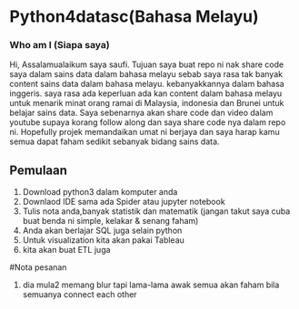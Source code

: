 
# Python4datasc(Bahasa Melayu)
### Who am I (Siapa saya)
Hi, Assalamualaikum saya saufi. Tujuan saya buat repo ni nak share code saya dalam sains data dalam bahasa melayu sebab saya rasa tak banyak content sains data dalam bahasa melayu. kebanyakkannya dalam bahasa inggeris. saya rasa ada keperluan ada kan content dalam bahasa melayu untuk menarik minat orang ramai di Malaysia, indonesia dan Brunei untuk belajar sains data.
Saya sebenarnya akan share code dan video dalam youtube supaya korang follow along dan saya share code nya dalam repo ni. Hopefully projek memandaikan umat ni berjaya dan saya harap kamu semua dapat faham sedikit sebanyak bidang sains data.
## Pemulaan
1. Download python3 dalam komputer anda
2. Downlaod IDE sama ada Spider atau jupyter notebook
3. Tulis nota anda,banyak statistik dan matematik (jangan takut saya cuba buat benda ni simple, kelakar & senang faham)
4. Anda akan berlajar SQL juga selain python
5. Untuk visualization kita akan pakai Tableau
6. kita akan buat ETL juga

#Nota pesanan
1. dia mula2 memang blur tapi lama-lama awak semua akan faham bila semuanya connect each other



